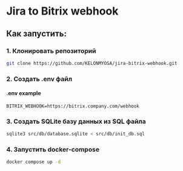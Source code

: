 # Jira to Bitrix webhook

## Как запустить:

### 1. Клонировать репозиторий

```bash
git clone https://github.com/KELONMYOSA/jira-bitrix-webhook.git
```

### 2. Создать .env файл

#### .env example

```
BITRIX_WEBHOOK=https://bitrix.company.com/webhook
```

### 3. Создать SQLite базу данных из SQL файла

```bash
sqlite3 src/db/database.sqlite < src/db/init_db.sql
```

### 4. Запустить docker-compose

```bash
docker compose up -d
```